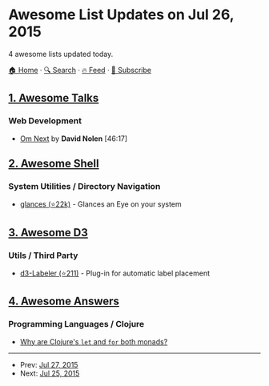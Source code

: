# Awesome List Updates on Jul 26, 2015

4 awesome lists updated today.

[🏠 Home](/README.md) · [🔍 Search](https://www.trackawesomelist.com/search/) · [🔥 Feed](https://www.trackawesomelist.com/rss.xml) · [📮 Subscribe](https://trackawesomelist.us17.list-manage.com/subscribe?u=d2f0117aa829c83a63ec63c2f&id=36a103854c)



## [1. Awesome Talks](/content/JanVanRyswyck/awesome-talks/README.md)

### Web Development

*   [Om Next](https://www.youtube.com/watch?v=ByNs9TG30E8) by **David Nolen** \[46:17]

## [2. Awesome Shell](/content/alebcay/awesome-shell/README.md)

### System Utilities / Directory Navigation

*   [glances (⭐22k)](https://github.com/nicolargo/glances) - Glances an Eye on your system

## [3. Awesome D3](/content/wbkd/awesome-d3/README.md)

### Utils / Third Party

*   [d3-Labeler (⭐211)](https://github.com/tinker10/D3-Labeler) - Plug-in for automatic label placement

## [4. Awesome Answers](/content/cyberglot/awesome-answers/README.md)

### Programming Languages / Clojure

*   [Why are Clojure's `let` and `for` both monads?](http://stackoverflow.com/a/21763329/1766338)

---

- Prev: [Jul 27, 2015](/content/2015/07/27/README.md)
- Next: [Jul 25, 2015](/content/2015/07/25/README.md)